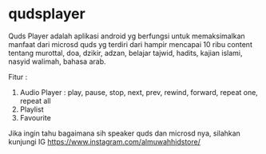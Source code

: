 # qudsplayer
Quds Player adalah aplikasi android yg berfungsi untuk memaksimalkan manfaat dari microsd quds yg terdiri dari hampir mencapai 10 ribu content tentang murottal, doa, dzikir, adzan, belajar tajwid, hadits, kajian islami, nasyid walimah, bahasa arab.

Fitur : 
  1. Audio Player : play, pause, stop, next, prev, rewind, forward, repeat one, repeat all
  2. Playlist
  3. Favourite
  
Jika ingin tahu bagaimana sih speaker quds dan microsd nya, silahkan kunjungi IG https://www.instagram.com/almuwahhidstore/

